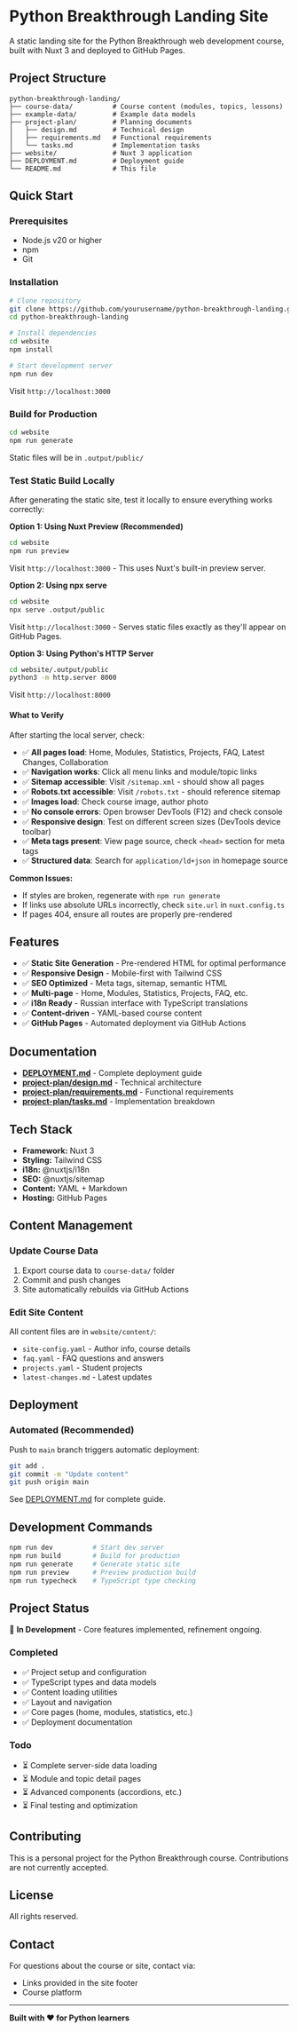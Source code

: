 # Python Breakthrough Landing Site

A static landing site for the Python Breakthrough web development course, built with Nuxt 3 and deployed to GitHub Pages.

## Project Structure

```
python-breakthrough-landing/
├── course-data/          # Course content (modules, topics, lessons)
├── example-data/         # Example data models
├── project-plan/         # Planning documents
│   ├── design.md         # Technical design
│   ├── requirements.md   # Functional requirements
│   └── tasks.md          # Implementation tasks
├── website/              # Nuxt 3 application
├── DEPLOYMENT.md         # Deployment guide
└── README.md             # This file
```

## Quick Start

### Prerequisites

- Node.js v20 or higher
- npm
- Git

### Installation

```bash
# Clone repository
git clone https://github.com/yourusername/python-breakthrough-landing.git
cd python-breakthrough-landing

# Install dependencies
cd website
npm install

# Start development server
npm run dev
```

Visit `http://localhost:3000`

### Build for Production

```bash
cd website
npm run generate
```

Static files will be in `.output/public/`

### Test Static Build Locally

After generating the static site, test it locally to ensure everything works correctly:

**Option 1: Using Nuxt Preview (Recommended)**
```bash
cd website
npm run preview
```
Visit `http://localhost:3000` - This uses Nuxt's built-in preview server.

**Option 2: Using npx serve**
```bash
cd website
npx serve .output/public
```
Visit `http://localhost:3000` - Serves static files exactly as they'll appear on GitHub Pages.

**Option 3: Using Python's HTTP Server**
```bash
cd website/.output/public
python3 -m http.server 8000
```
Visit `http://localhost:8000`

#### What to Verify

After starting the local server, check:

- ✅ **All pages load**: Home, Modules, Statistics, Projects, FAQ, Latest Changes, Collaboration
- ✅ **Navigation works**: Click all menu links and module/topic links
- ✅ **Sitemap accessible**: Visit `/sitemap.xml` - should show all pages
- ✅ **Robots.txt accessible**: Visit `/robots.txt` - should reference sitemap
- ✅ **Images load**: Check course image, author photo
- ✅ **No console errors**: Open browser DevTools (F12) and check console
- ✅ **Responsive design**: Test on different screen sizes (DevTools device toolbar)
- ✅ **Meta tags present**: View page source, check `<head>` section for meta tags
- ✅ **Structured data**: Search for `application/ld+json` in homepage source

**Common Issues:**
- If styles are broken, regenerate with `npm run generate`
- If links use absolute URLs incorrectly, check `site.url` in `nuxt.config.ts`
- If pages 404, ensure all routes are properly pre-rendered

## Features

- ✅ **Static Site Generation** - Pre-rendered HTML for optimal performance
- ✅ **Responsive Design** - Mobile-first with Tailwind CSS
- ✅ **SEO Optimized** - Meta tags, sitemap, semantic HTML
- ✅ **Multi-page** - Home, Modules, Statistics, Projects, FAQ, etc.
- ✅ **i18n Ready** - Russian interface with TypeScript translations
- ✅ **Content-driven** - YAML-based course content
- ✅ **GitHub Pages** - Automated deployment via GitHub Actions

## Documentation

- **[DEPLOYMENT.md](./DEPLOYMENT.md)** - Complete deployment guide
- **[project-plan/design.md](./project-plan/design.md)** - Technical architecture
- **[project-plan/requirements.md](./project-plan/requirements.md)** - Functional requirements
- **[project-plan/tasks.md](./project-plan/tasks.md)** - Implementation breakdown

## Tech Stack

- **Framework:** Nuxt 3
- **Styling:** Tailwind CSS
- **i18n:** @nuxtjs/i18n
- **SEO:** @nuxtjs/sitemap
- **Content:** YAML + Markdown
- **Hosting:** GitHub Pages

## Content Management

### Update Course Data

1. Export course data to `course-data/` folder
2. Commit and push changes
3. Site automatically rebuilds via GitHub Actions

### Edit Site Content

All content files are in `website/content/`:
- `site-config.yaml` - Author info, course details
- `faq.yaml` - FAQ questions and answers
- `projects.yaml` - Student projects
- `latest-changes.md` - Latest updates

## Deployment

### Automated (Recommended)

Push to `main` branch triggers automatic deployment:

```bash
git add .
git commit -m "Update content"
git push origin main
```

See [DEPLOYMENT.md](./DEPLOYMENT.md) for complete guide.

## Development Commands

```bash
npm run dev          # Start dev server
npm run build        # Build for production
npm run generate     # Generate static site
npm run preview      # Preview production build
npm run typecheck    # TypeScript type checking
```

## Project Status

🚧 **In Development** - Core features implemented, refinement ongoing.

### Completed
- ✅ Project setup and configuration
- ✅ TypeScript types and data models
- ✅ Content loading utilities
- ✅ Layout and navigation
- ✅ Core pages (home, modules, statistics, etc.)
- ✅ Deployment documentation

### Todo
- ⏳ Complete server-side data loading
- ⏳ Module and topic detail pages
- ⏳ Advanced components (accordions, etc.)
- ⏳ Final testing and optimization

## Contributing

This is a personal project for the Python Breakthrough course. Contributions are not currently accepted.

## License

All rights reserved.

## Contact

For questions about the course or site, contact via:
- Links provided in the site footer
- Course platform

---

**Built with ❤️ for Python learners**
